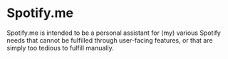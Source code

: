 # Spotify.me
Spotify.me is intended to be a personal assistant for (my) various Spotify needs that cannot be fulfilled through user-facing features, or that are simply too tedious to fulfill manually.
